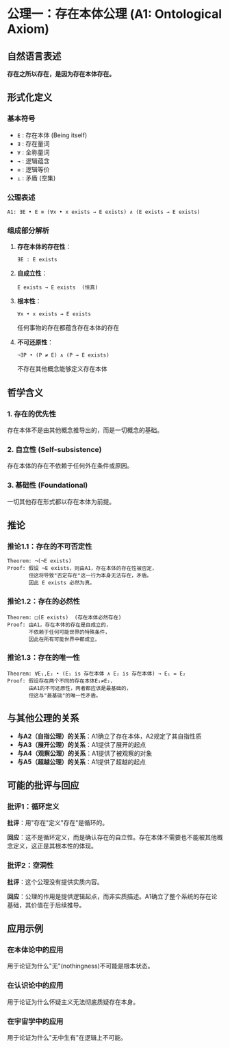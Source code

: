 # 公理一：存在本体公理 (A1: Ontological Axiom)

## 自然语言表述

**存在之所以存在，是因为存在本体存在。**

## 形式化定义

### 基本符号
- `E` : 存在本体 (Being itself)
- `∃` : 存在量词
- `∀` : 全称量词  
- `→` : 逻辑蕴含
- `≡` : 逻辑等价
- `⊥` : 矛盾 (空集)

### 公理表述

```
A1: ∃E • E ≡ (∀x • x exists → E exists) ∧ (E exists → E exists)
```

### 组成部分解析

1. **存在本体的存在性**：
   ```
   ∃E : E exists
   ```

2. **自成立性**：
   ```
   E exists → E exists  (恒真)
   ```

3. **根本性**：
   ```
   ∀x • x exists → E exists
   ```
   任何事物的存在都蕴含存在本体的存在

4. **不可还原性**：
   ```
   ¬∃P • (P ≠ E) ∧ (P → E exists)
   ```
   不存在其他概念能够定义存在本体

## 哲学含义

### 1. 存在的优先性
存在本体不是由其他概念推导出的，而是一切概念的基础。

### 2. 自立性 (Self-subsistence)
存在本体的存在不依赖于任何外在条件或原因。

### 3. 基础性 (Foundational)
一切其他存在形式都以存在本体为前提。

## 推论

### 推论1.1：存在的不可否定性
```
Theorem: ¬(¬E exists)
Proof: 假设 ¬E exists，则由A1，存在本体的存在性被否定，
       但这将导致"否定存在"这一行为本身无法存在，矛盾。
       因此 E exists 必然为真。
```

### 推论1.2：存在的必然性
```
Theorem: □(E exists)  (存在本体必然存在)
Proof: 由A1，存在本体的存在是自成立的，
       不依赖于任何可能世界的特殊条件，
       因此在所有可能世界中都成立。
```

### 推论1.3：存在的唯一性
```
Theorem: ∀E₁,E₂ • (E₁ is 存在本体 ∧ E₂ is 存在本体) → E₁ = E₂
Proof: 假设存在两个不同的存在本体E₁≠E₂，
       由A1的不可还原性，两者都应该是最基础的，
       但这与"最基础"的唯一性矛盾。
```

## 与其他公理的关系

- **与A2（自指公理）的关系**：A1确立了存在本体，A2规定了其自指性质
- **与A3（展开公理）的关系**：A1提供了展开的起点
- **与A4（观察公理）的关系**：A1提供了被观察的对象
- **与A5（超越公理）的关系**：A1提供了超越的起点

## 可能的批评与回应

### 批评1：循环定义
**批评**：用"存在"定义"存在"是循环的。

**回应**：这不是循环定义，而是确认存在的自立性。存在本体不需要也不能被其他概念定义，这正是其根本性的体现。

### 批评2：空洞性
**批评**：这个公理没有提供实质内容。

**回应**：公理的作用是提供逻辑起点，而非实质描述。A1确立了整个系统的存在论基础，其价值在于后续推导。

## 应用示例

### 在本体论中的应用
用于论证为什么"无"(nothingness)不可能是根本状态。

### 在认识论中的应用  
用于论证为什么怀疑主义无法彻底质疑存在本身。

### 在宇宙学中的应用
用于论证为什么"无中生有"在逻辑上不可能。